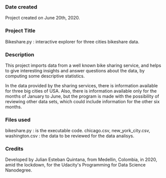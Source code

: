 ### Date created
Project created on June 20th, 2020.

### Project Title
Bikeshare.py : interactive explorer for three cities bikeshare data.

### Description
This project imports data from a well known bike sharing service, and helps to give interesting insights and answer questions about the data, by computing some descriptive statistics. 

In the data provided by the sharing services, there is information available for three big cities of USA. Also, there is information available only for the months of January to June, but the program is made with the possibility of reviewing other data sets, which could include information for the other six months.

### Files used
bikeshare.py : is the executable code.
chicago.csv, new_york_city.csv, washington.csv : the data to be reviewed for the data analisys.

### Credits
Developed by Julian Esteban Quintana, from Medellin, Colombia, in 2020, amid the lockdown, for the Udacity's Programming for Data Science Nanodegree.

